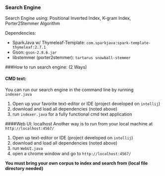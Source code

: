 ### Search Engine
Search Engine using: Positional Inverted Index, K-gram Index, Porter2Stemmer Algorithm

Dependencies:
- SparkJava w/ Thymeleaf-Template: `com.sparkjava:spark-template-thymeleaf:2.7.1`
- Gson: `gson-2.8.6.jar`
- libstemmer (porter2stemmer): `tartarus snowball-stemmer`

###How to run search engine: (2 Ways)
#### CMD text:
You can run our search engine in the command line by running `indexer.java`
1. Open up your favorite text-editor or IDE (project developed on `intellij`)
2. download and load all dependencies (noted above)
3. run `indexer.java` for a fully functional cmd text application

####Web UI: localhost
Another way is to run from your local machine at `http://localhost:4567/`
1. Open up text-editor or IDE (project developed on `intellij`)
2. download and load all dependencies (noted above)
3. run `WebUI.java` 
4. open a chrome window and go to `http://localhost:4567/`


<b>You must bring your own corpus to index and search from (local file directory needed)</b>